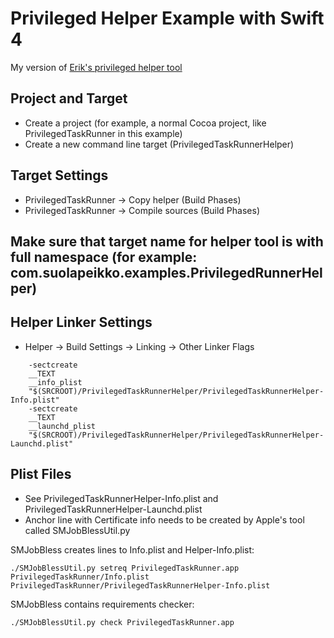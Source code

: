 # Privileged Helper Example with Swift 4

My version of [Erik's privileged helper tool](https://github.com/erikberglund/SwiftPrivilegedHelper)

## Project and Target
* Create a project (for example, a normal Cocoa project, like PrivilegedTaskRunner in this example)
* Create a new command line target (PrivilegedTaskRunnerHelper)

## Target Settings
* PrivilegedTaskRunner -> Copy helper (Build Phases)
* PrivilegedTaskRunner -> Compile sources (Build Phases)

## Make sure that target name for helper tool is with full namespace (for example: com.suolapeikko.examples.PrivilegedRunnerHelper)

## Helper Linker Settings
* Helper -> Build Settings -> Linking -> Other Linker Flags

```
	-sectcreate
	__TEXT
	__info_plist
	"$(SRCROOT)/PrivilegedTaskRunnerHelper/PrivilegedTaskRunnerHelper-Info.plist"
	-sectcreate
	__TEXT
	__launchd_plist
	"$(SRCROOT)/PrivilegedTaskRunnerHelper/PrivilegedTaskRunnerHelper-Launchd.plist"
```

## Plist Files

* See PrivilegedTaskRunnerHelper-Info.plist and PrivilegedTaskRunnerHelper-Launchd.plist
* Anchor line with Certificate info needs to be created by Apple's tool called SMJobBlessUtil.py

SMJobBless creates lines to Info.plist and Helper-Info.plist:

`./SMJobBlessUtil.py setreq PrivilegedTaskRunner.app PrivilegedTaskRunner/Info.plist PrivilegedTaskRunner/PrivilegedTaskRunnerHelper-Info.plist`

SMJobBless contains requirements checker:

`./SMJobBlessUtil.py check PrivilegedTaskRunner.app`

